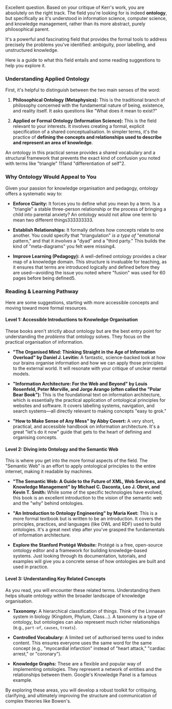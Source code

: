Excellent question. Based on your critique of Kerr's work, you are absolutely on the right track. The field you're looking for is indeed **ontology**, but specifically as it's understood in information science, computer science, and knowledge management, rather than its more abstract, purely philosophical parent.

It's a powerful and fascinating field that provides the formal tools to address precisely the problems you've identified: ambiguity, poor labelling, and unstructured knowledge.

Here is a guide to what this field entails and some reading suggestions to help you explore it.

### Understanding Applied Ontology

First, it's helpful to distinguish between the two main senses of the word:

1. **Philosophical Ontology (Metaphysics):** This is the traditional branch of philosophy concerned with the fundamental nature of being, existence, and reality itself. It asks questions like "What does it mean to exist?"
    
2. **Applied or Formal Ontology (Information Science):** This is the field relevant to your interests. It involves creating a formal, explicit specification of a shared conceptualisation. In simpler terms, it's the practice of **defining the concepts and relationships used to describe and represent an area of knowledge**.
    

An ontology in this practical sense provides a shared vocabulary and a structural framework that prevents the exact kind of confusion you noted with terms like "triangle" 111and "differentiation of self"2.

### Why Ontology Would Appeal to You

Given your passion for knowledge organisation and pedagogy, ontology offers a systematic way to:

- **Enforce Clarity:** It forces you to define what you mean by a term. Is a "triangle" a stable three-person relationship or the process of bringing a child into parental anxiety? An ontology would not allow one term to mean two different things333333333.
    
- **Establish Relationships:** It formally defines how concepts relate to one another. You could specify that "triangulation" _is a type of_ "emotional pattern," and that it _involves_ a "dyad" and a "third party." This builds the kind of "meta-diagrams" you felt were missing4.
    
- **Improve Learning (Pedagogy):** A well-defined ontology provides a clear map of a knowledge domain. This structure is invaluable for teaching, as it ensures that terms are introduced logically and defined before they are used—avoiding the issue you noted where "fusion" was used for 60 pages before being defined5.
    

### Reading & Learning Pathway

Here are some suggestions, starting with more accessible concepts and moving toward more formal resources.

#### Level 1: Accessible Introductions to Knowledge Organisation

These books aren't strictly about ontology but are the best entry point for understanding the _problems_ that ontology solves. They focus on the practical organisation of information.

- **"The Organised Mind: Thinking Straight in the Age of Information Overload" by Daniel J. Levitin:** A fantastic, science-backed look at how our brains organise information and how we can apply those principles to the external world. It will resonate with your critique of unclear mental models.
    
- **"Information Architecture: For the Web and Beyond" by Louis Rosenfeld, Peter Morville, and Jorge Arango (often called the "Polar Bear Book"):** This is the foundational text on information architecture, which is essentially the practical application of ontological principles for websites and software. It covers labelling systems, navigation, and search systems—all directly relevant to making concepts "easy to grok."
    
- **"How to Make Sense of Any Mess" by Abby Covert:** A very short, practical, and accessible handbook on information architecture. It's a great "let's do it now" guide that gets to the heart of defining and organising concepts.
    

#### Level 2: Diving into Ontology and the Semantic Web

This is where you get into the more formal aspects of the field. The "Semantic Web" is an effort to apply ontological principles to the entire internet, making it readable by machines.

- **"The Semantic Web: A Guide to the Future of XML, Web Services, and Knowledge Management" by Michael C. Daconta, Leo J. Obrst, and Kevin T. Smith:** While some of the specific technologies have evolved, this book is an excellent introduction to the _vision_ of the semantic web and the "why" behind ontologies.
    
- **"An Introduction to Ontology Engineering" by Maria Keet:** This is a more formal textbook but is written to be an introduction. It covers the principles, practices, and languages (like OWL and RDF) used to build ontologies. It's a great next step after you've grasped the fundamentals of information architecture.
    
- **Explore the Stanford Protégé Website:** Protégé is a free, open-source ontology editor and a framework for building knowledge-based systems. Just looking through its documentation, tutorials, and examples will give you a concrete sense of how ontologies are built and used in practice.
    

#### Level 3: Understanding Key Related Concepts

As you read, you will encounter these related terms. Understanding them helps situate ontology within the broader landscape of knowledge organisation.

- **Taxonomy:** A hierarchical classification of things. Think of the Linnaean system in biology (Kingdom, Phylum, Class...). A taxonomy is a type of ontology, but ontologies can also represent much richer relationships (e.g., `part-of`, `causes`, `treats`).
    
- **Controlled Vocabulary:** A limited set of authorised terms used to index content. This ensures everyone uses the same word for the same concept (e.g., "myocardial infarction" instead of "heart attack," "cardiac arrest," or "coronary").
    
- **Knowledge Graphs:** These are a flexible and popular way of implementing ontologies. They represent a network of entities and the relationships between them. Google's Knowledge Panel is a famous example.
    

By exploring these areas, you will develop a robust toolkit for critiquing, clarifying, and ultimately improving the structure and communication of complex theories like Bowen's.